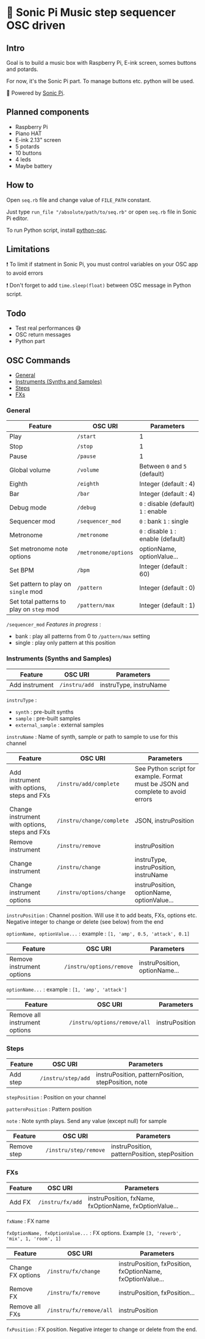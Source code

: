 # :musical_keyboard: Sonic Pi Music step sequencer OSC driven

## Intro

Goal is to build a music box with Raspberry Pi, E-ink screen, somes buttons and potards.

For now, it's the Sonic Pi part. To manage buttons etc. python will be used.

:rocket: Powered by [Sonic Pi](https://sonic-pi.net/ "Sonic Pi - The Live Coding Music Synth for Everyone").

## Planned components

 - Raspberry Pi
 - Piano HAT
 - E-ink 2.13" screen
 - 5 potards
 - 10 buttons
 - 4 leds
 - Maybe battery

## How to

Open `seq.rb` file and change value of `FILE_PATH` constant.

Just type `run_file "/absolute/path/to/seq.rb"` or open `seq.rb` file in Sonic Pi editor.

To run Python script, install [python-osc](https://pypi.org/project/python-osc/ "python-osc · PyPI").

## Limitations

:heavy_exclamation_mark: To limit if statment in Sonic Pi, you must control variables on your OSC app to avoid errors

:heavy_exclamation_mark: Don't forget to add `time.sleep(float)` between OSC message in Python script.

## Todo

- Test real performances :sweat_smile:
- OSC return messages
- Python part

## OSC Commands

- [General](#general)
- [Instruments (Synths and Samples)](#instruments-synths-and-samples)
- [Steps](#steps)
- [FXs](#fxs)

### General

| Feature                                  | OSC URI              | Parameters                           |
| ---------------------------------------- | -------------------- | ------------------------------------ |
| Play                                     | `/start`             | 1                                    |
| Stop                                     | `/stop`              | 1                                    |
| Pause                                    | `/pause`             | 1                                    |
| Global volume                            | `/volume`            | Between `0` and `5` (default)        |
| Eighth                                   | `/eighth`            | Integer (default : 4)                |
| Bar                                      | `/bar`               | Integer (default : 4)                |
| Debug mode                               | `/debug`             | `0` : disable (default) `1` : enable |
| Sequencer mod                            | `/sequencer_mod`     | `0` : bank `1` : single    |
| Metronome                                | `/metronome`         | `0` : disable `1` : enable (default) |
| Set metronome note options               | `/metronome/options` | optionName, optionValue...           |
| Set BPM                                  | `/bpm`               | Integer (default : 60)               |
| Set pattern to play on `single` mod      | `/pattern`           | Integer (default : 0)                |
| Set total patterns to play on `step` mod | `/pattern/max`       | Integer (default : 1)                |

`/sequencer_mod` _Features in progress_ :
 - bank : play all patterns from 0 to `/pattern/max` setting
 - single : play only pattern at this position

### Instruments (Synths and Samples)

| Feature        | OSC URI          | Parameters             |
| -------------- | ---------------- | ---------------------- |
| Add instrument | `/instru/add`    | instruType, instruName |

`instruType` :
 - `synth` : pre-built synths
 - `sample` : pre-built samples
 - `external_sample` : external samples

`instruName` : Name of synth, sample or path to sample to use for this channel

| Feature                                       | OSC URI                   | Parameters                                                                      |
| --------------------------------------------- | ----------------- | ---------------------- |
| Add instrument with options, steps and FXs    | `/instru/add/complete`    | See Python script for example. Format must be JSON and complete to avoid errors |
| Change instrument with options, steps and FXs | `/instru/change/complete` | JSON, instruPosition                                                            |
| Remove instrument                             | `/instru/remove`          | instruPosition                                                                  |
| Change instrument                             | `/instru/change`          | instruType, instruPosition, instruName                                          |
| Change instrument options                     | `/instru/options/change`  | instruPosition, optionName, optionValue...                                      |

`instruPosition` : Channel position. Will use it to add beats, FXs, options etc. Negative integer to change or delete (see below) from the end

`optionName, optionValue...` : example : `[1, 'amp', 0.5, 'attack', 0.1]`

| Feature                   | OSC URI                  | Parameters                    |
| ------------------------- | ------------------------ | ----------------------------- |
| Remove instrument options | `/instru/options/remove` | instruPosition, optionName... |

`optionName...` : example : `[1, 'amp', 'attack']`

| Feature                       | OSC URI                      | Parameters             |
| ----------------------------- | ---------------------------- | ---------------------- |
| Remove all instrument options | `/instru/options/remove/all` | instruPosition         |

### Steps

| Feature        | OSC URI            | Parameters                         |
| -------------- | ------------------ | ---------------------------------- |
| Add step       | `/instru/step/add` | instruPosition, patternPosition, stepPosition, note |

`stepPosition` : Position on your channel

`patternPosition` : Pattern position

`note` : Note synth plays. Send any value (except null) for sample

| Feature        | OSC URI               | Parameters                   |
| -------------- | --------------------- | ---------------------------- |
| Remove step    | `/instru/step/remove` | instruPosition, patternPosition, stepPosition |

### FXs

| Feature        | OSC URI          | Parameters                                             |
| -------------- | ---------------- | ------------------------------------------------------ |
| Add FX         | `/instru/fx/add` | instruPosition, fxName, fxOptionName, fxOptionValue... |

`fxName` : FX name

`fxOptionName, fxOptionValue...` : FX options. Example `[3, 'reverb', 'mix', 1, 'room', 1]`

| Feature           | OSC URI                 | Parameters                                                 |
| ----------------- | ----------------------- | ---------------------------------------------------------- |
| Change FX options | `/instru/fx/change`     | instruPosition, fxPosition, fxOptionName, fxOptionValue... |
| Remove FX         | `/instru/fx/remove`     | instruPosition, fxPosition...                              |
| Remove all FXs    | `/instru/fx/remove/all` | instruPosition                                             |

`fxPosition` : FX position. Negative integer to change or delete from the end.

